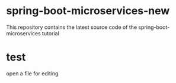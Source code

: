 # spring-boot-microservices-new
This repository contains the latest source code of the spring-boot-microservices tutorial

# test
<walkthrough-editor-open-file
    filePath="cloud-shell-tutorials/tutorial.md">
    open a file for editing
</walkthrough-editor-open-file>
